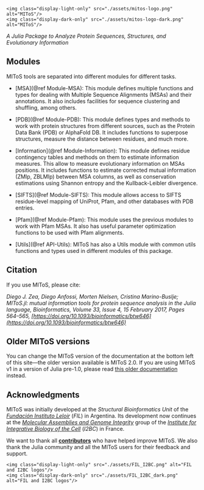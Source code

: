 ```@raw html
<img class="display-light-only" src="./assets/mitos-logo.png" alt="MIToS"/>
<img class="display-dark-only" src="./assets/mitos-logo-dark.png" alt="MIToS"/>
```

*A Julia Package to Analyze Protein Sequences, Structures, and Evolutionary Information*

## Modules

MIToS tools are separated into different modules for different tasks.

  - [MSA](@ref Module-MSA): This module defines multiple functions and types for dealing with
    Multiple Sequence Alignments (MSAs) and their annotations. It also includes facilities
    for sequence clustering and shuffling, among others.

  - [PDB](@ref Module-PDB): This module defines types and methods to work with protein
    structures from different sources, such as the Protein Data Bank (PDB) or AlphaFold DB.
    It includes functions to superpose structures, measure the distance between residues, and much more.
  - [Information](@ref Module-Information): This module defines residue contingency tables and
    methods on them to estimate information measures. This allow to measure evolutionary
    information on MSAs positions. It includes functions to estimate corrected mutual
    information (ZMIp, ZBLMIp) between MSA columns, as well as conservation estimations using
    Shannon entropy and the Kullback-Leibler divergence.
  - [SIFTS](@ref Module-SIFTS): This module allows access to SIFTS residue-level mapping of
    UniProt, Pfam, and other databases with PDB entries.
  - [Pfam](@ref Module-Pfam): This module uses the previous modules to work with Pfam MSAs.
    It also has useful parameter optimization functions to be used with Pfam alignments.
  - [Utils](@ref API-Utils): MIToS has also a Utils module with common utils functions and
    types used in different modules of this package.

## Citation

If you use MIToS, please cite:

*Diego J. Zea, Diego Anfossi, Morten Nielsen, Cristina Marino-Buslje; MIToS.jl: mutual information tools for protein sequence analysis in the Julia language, Bioinformatics, Volume 33, Issue 4, 15 February 2017, Pages 564–565, [https://doi.org/10.1093/bioinformatics/btw646](https://doi.org/10.1093/bioinformatics/btw646)*

## Older MIToS versions

You can change the MIToS version of the documentation at the bottom left of this site—the
older version available is MIToS 2.0. If you are using MIToS v1 in a version of Julia
pre-1.0, please read [this older documentation](https://diegozea.github.io/mitosghpage-legacy/) instead.

## Acknowledgments

MIToS was initially developed at the *Structural Bioinformatics Unit* of the
[*Fundación Instituto Leloir*](https://www.leloir.org.ar/) (*FIL*) in Argentina.
Its development now continues at the [*Molecular Assemblies and Genome Integrity*](https://www.i2bc.paris-saclay.fr/molecular-assemblies-and-genome-integrity/)
group of the [*Institute for Integrative Biology of the Cell*](https://www.i2bc.paris-saclay.fr/)
(*I2BC*) in France.

We want to thank all [**contributors**](https://github.com/diegozea/MIToS.jl/graphs/contributors)
who have helped improve MIToS. We also thank the Julia community and all the MIToS users
for their feedback and support.

```@raw html
<img class="display-light-only" src="./assets/FIL_I2BC.png" alt="FIL and I2BC logos"/>
<img class="display-dark-only" src="./assets/FIL_I2BC_dark.png" alt="FIL and I2BC logos"/>
```
